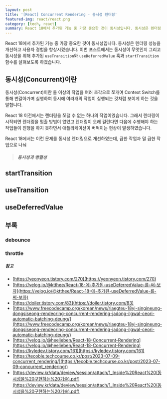 ```yaml
---
layout: post
title: '[React] Concurrent Rendering - 동시성 렌더링'
featured-img: react/react.png
category: [tech, react]
summary: React 18에서 추가된 기능 중 가장 중요한 것이 동시성입니다. 동시성은 렌더링 성능을 개선하고 사용자 경험을 향상시켰습니다. 이번 포스트에서는 동시성이 무엇인지 그리고 동시성을 위해 추가된 useTransition와 useDeferredValue 훅과 startTransition 함수를 살펴보도록 하겠습니다.
---
```


React 18에서 추가된 기능 중 가장 중요한 것이 동시성입니다. 동시성은 렌더링 성능을 개선하고 사용자 경험을 향상시켰습니다. 이번 포스트에서는 동시성이 무엇인지 그리고 동시성을 위해 추가된 `useTransition`와 `useDeferredValue` 훅과 `startTransition` 함수를 살펴보도록 하겠습니다.

## 동시성(Concurrent)이란
동시성(Concurrent)이란 둘 이상의 작업을 여러 조각으로 쪼개여 Context Switch를 통해 번갈아가며 실행하여 동시에 여러개의 작업이 실행되는 것처럼 보이게 하는 것을 말합니다.

React 18 이전에서는 렌더링을 쪼갤 수 없는 하나의 작업이였습니다. 그래서 렌더링이 시작되면 렌더링을 멈출 방법이 없었고 렌더링이 오래 걸린다면 다음에 수행해야 하는 작업들이 진행을 하지 못하면서 애플리케이션이 버벅이는 현상이 발생하였습니다.

React 18에서는 이런 문제를 동시성 렌더링으로 개선하였는데, 급한 작업과 덜 급한 작업으로 나눠

> ##### 동시성과 병렬성

## startTransition

## useTransition

## useDeferredValue

## 부록

### debounce

### throttle

##### 참고
- [https://yeonyeon.tistory.com/270](https://yeonyeon.tistory.com/270)
- [https://velog.io/@ktthee/React-18-에-추가된-useDeferredValue-를-써-보자](https://velog.io/@ktthee/React-18-에-추가된-useDeferredValue-를-써-보자)
- [https://doiler.tistory.com/83](https://doiler.tistory.com/83)
- [https://www.freecodecamp.org/korean/news/riaegteu-18yi-singineung-dongsiseong-rendeoring-concurrent-rendering-jadong-ilgwal-ceori-automatic-batching-deung/](https://www.freecodecamp.org/korean/news/riaegteu-18yi-singineung-dongsiseong-rendeoring-concurrent-rendering-jadong-ilgwal-ceori-automatic-batching-deung/)
- [https://velog.io/@heelieben/React-18-Concurrent-Rendering](https://velog.io/@heelieben/React-18-Concurrent-Rendering)
- [https://kyledev.tistory.com/161](https://kyledev.tistory.com/161)
- [https://tecoble.techcourse.co.kr/post/2023-07-09-concurrent_rendering/](https://tecoble.techcourse.co.kr/post/2023-07-09-concurrent_rendering/)
- [https://deview.kr/data/deview/session/attach/1_Inside%20React%20(동시성을%20구현하는%20기술).pdf](https://deview.kr/data/deview/session/attach/1_Inside%20React%20(동시성을%20구현하는%20기술).pdf)
